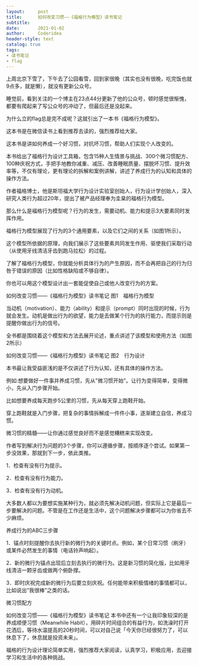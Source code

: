 ```yaml
---
layout:     post
title:      如何改变习惯——《福格行为模型》读书笔记
subtitle:   
date:       2021-01-02
author:     Coderidea
header-style: text
catalog: true
tags:
- 读书笔记
- flag
---
```


上周北京下雪了，下午去了公园看雪，回到家很晚（其实也没有很晚，吃完饭也就9点多，就是懒），就没有更新公众号。

睡觉前，看到关注的一个博主在23点44分更新了他的公众号，顿时感觉很惭愧，都要有爬起来了写公众号的冲动了，但最后还是没起来。

为什么立的flag总是完不成呢？这就引出了一本书《福格行为模型》。

这本书是在微信读书上看到推荐去读的，强烈推荐给大家。

这本书是讲如何养成一个好习惯，对抗坏习惯，帮助人们实现个人改变的。

本书给出了福格行为设计工具箱，包含15种人生情景与挑战、300个微习惯配方、100种庆祝方式，手把手地教你减重、减压、改善睡眠质量、摆脱坏习惯、提升效率等，不仅有理论，更有理论的拆解和案例讲解，讲述了养成行为的认知和具体的操作方法。

作者福格博士，他是斯坦福大学行为设计实验室创始人，行为设计学创始人，深入研究人类行为超过20年，提出了被产品经理奉为圭臬的福格行为模型。

那么什么是褔格行为模型呢？行为的发生，需要动机、能力和提示3大要素同时发挥作用。

福格行为模型展现了行为的3个通用要素，以及它们之间的关系（如图1所示）。

这个模型所依据的原理，向我们展示了这些要素共同发生作用、驱使我们采取行动（从使用牙线清洁牙齿到跑马拉松）的过程。

了解了福格行为模型，你就能分析具体行为的产生原因，而不会再把自己的行为归咎于错误的原因（比如性格缺陷或不够自律）。

你也可以用这个模型设计出一套能促使自己或他人改变行为的方案。

如何改变习惯——《福格行为模型》读书笔记
图1　福格行为模型

当动机（motivation）、能力（ability）和提示（prompt）同时出现的时候，行为就会发生。动机是做出行为的欲望，能力是去做某个行为的执行能力，而提示则是提醒你做出行为的信号。

全书都是围绕着这个模型和方法去展开论述，重点讲述了该模型和使用方法（如图2所示）

如何改变习惯——《福格行为模型》读书笔记
图2　行为设计

本书最让我受益匪浅的是不仅讲述了行为认知，还有具体的操作方法。

例如:想要做好一件事并养成习惯，先从"微习惯开始"。让行为变得简单，变得微小，先从入门步骤开始。

比如想要养成每天跑步5公里的习惯，先从每天穿上跑鞋开始。

穿上跑鞋就是入门步骤，把复杂的事情拆解成一件件小事，逐渐建立自信，养成习惯。

微习惯的精髓——让你通过感觉良好而不是感觉糟糕来实现改变。

作者写到解决行为问题的3个步骤，你可以遵循步骤，按顺序逐个尝试。如果第一步没效果，那就到下一步，依此类推。

1．检查有没有行为提示。

2．检查有没有行为能力。

3．检查有没有行为动机。

大多数人都以为要想实施某种行为，就必须先解决动机问题，但实际上它是最后一步要解决的问题。不管是在工作还是生活中，这个问题解决步骤都可以为你省去不少麻烦。

养成行为的ABC三步骤

1．锚点时刻提醒你去执行新的微行为的关键时点。例如，某个日常习惯（刷牙）或某件必然发生的事情（电话铃声响起）。

2．新的微行为锚点出现后立刻去执行的微行为。这是新习惯的简化版，比如用牙线清洁一颗牙齿或做两个俯卧撑。

3．即时庆祝完成新的微行为后要立刻庆祝。任何能带来积极情绪的事情都可以，比如说出“我很棒”之类的话。

微习惯配方

如何改变习惯——《福格行为模型》读书笔记
本书中还有一个让我印象较深的是养成顺便习惯（Meanwhile Habit），用碎片时间组合的有益行为，如洗澡时打开花洒后，等待水温提高的20秒时间，可以对自己说「今天你已经很努力了，可以休息下了，休息就是投资未来」。

福格的行为设计理论简单实用，强烈推荐大家阅读，认真学习，积极应用，去迎接学习和生活中的各种挑战。